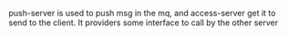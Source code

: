 push-server is used to push msg in the mq, and access-server get it to send to the client.
It providers some interface to call by the other server